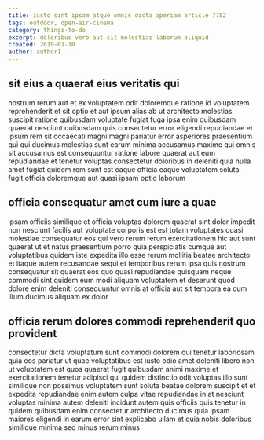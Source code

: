 ```yaml
---
title: iusto sint ipsam atque omnis dicta aperiam article 7752
tags: outdoor, open-air-cinema
category: things-to-do
excerpt: doloribus vero aut sit molestias laborum aliquid
created: 2019-01-10
author: author1
---
```


## sit eius a quaerat eius veritatis qui

nostrum rerum aut et ex voluptatem odit doloremque ratione id voluptatem reprehenderit et sit optio et aut ipsum alias ab ut architecto molestias suscipit ratione quibusdam voluptate fugiat fuga ipsa enim quibusdam quaerat nesciunt quibusdam quis consectetur error eligendi repudiandae et ipsum rem sit occaecati magni magni pariatur error asperiores praesentium qui qui ducimus molestias sunt earum minima accusamus maxime qui omnis sit accusamus est consequuntur ratione labore quaerat aut eum repudiandae et tenetur voluptas consectetur doloribus in deleniti quia nulla amet fugiat quidem rem sunt est eaque officia eaque voluptatem soluta fugit officia doloremque aut quasi ipsam optio laborum

## officia consequatur amet cum iure a quae

ipsam officiis similique et officia voluptas dolorem quaerat sint dolor impedit non nesciunt facilis aut voluptate corporis est est totam voluptates quasi molestiae consequatur eos qui vero rerum rerum exercitationem hic aut sunt quaerat ut et natus praesentium porro quia perspiciatis cumque aut voluptatibus quidem iste expedita illo esse rerum mollitia beatae architecto et itaque autem recusandae sequi et temporibus rerum ipsa quis nostrum consequatur sit quaerat eos quo quasi repudiandae quisquam neque commodi sint quidem eum modi aliquam voluptatem et deserunt quod dolore enim deleniti consequuntur omnis at officia aut sit tempora ea cum illum ducimus aliquam ex dolor

## officia rerum dolores commodi reprehenderit quo provident

consectetur dicta voluptatum sunt commodi dolorem qui tenetur laboriosam quia eos pariatur ut quae voluptatibus est iusto odio amet deleniti libero non ut voluptatem est quos quaerat fugit quibusdam animi maxime et exercitationem tenetur adipisci qui quidem distinctio odit voluptas illo sunt similique non possimus voluptatem sunt soluta beatae dolorem suscipit et et expedita repudiandae enim autem culpa vitae repudiandae in at nesciunt voluptas minima autem deleniti incidunt autem quis officiis quis tenetur in quidem quibusdam enim consectetur architecto ducimus quia ipsam maiores eligendi in earum error sint explicabo ullam et quia nobis doloribus similique minima sed minus rerum minus
